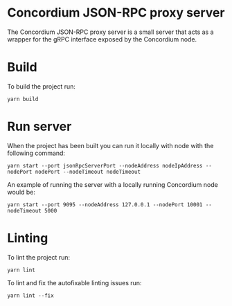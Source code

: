 # Concordium JSON-RPC proxy server

The Concordium JSON-RPC proxy server is a small server that acts as a wrapper for the gRPC interface exposed by the Concordium node.

# Build
To build the project run:
```
yarn build
```

# Run server
When the project has been built you can run it locally with node with the following command:
```
yarn start --port jsonRpcServerPort --nodeAddress nodeIpAddress --nodePort nodePort --nodeTimeout nodeTimeout
```
An example of running the server with a locally running Concordium node would be:
```
yarn start --port 9095 --nodeAddress 127.0.0.1 --nodePort 10001 --nodeTimeout 5000
```

# Linting
To lint the project run:
```
yarn lint
```
To lint and fix the autofixable linting issues run:
```
yarn lint --fix
```
